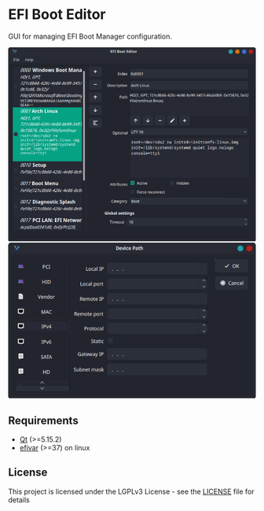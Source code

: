 # EFI Boot Editor

GUI for managing EFI Boot Manager configuration.

![EFIBootEditor](doc/efibooteditor.png)
![Device path dialog](doc/devicepathdialog.png)

## Requirements

* [Qt](//www.qt.io/) (>=5.15.2)
* [efivar](//github.com/rhboot/efivar) (>=37) on linux

## License

This project is licensed under the LGPLv3 License -
see the [LICENSE](LICENSE.txt) file for details
